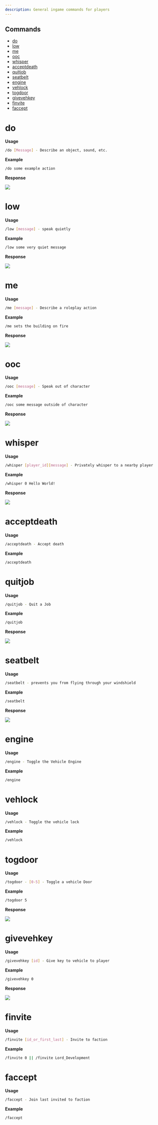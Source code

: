 ```yaml
---
description: General ingame commands for players
---
```

## Commands
- [do](#do)
- [low](#low)
- [me](#me)
- [ooc](#ooc)
- [whisper](#whisper)
- [acceptdeath](#acceptdeath)
- [quitjob](#quitjob)
- [seatbelt](#seatbelt)
- [engine](#engine)
- [vehlock](#vehlock)
- [togdoor](#togdoor)
- [givevehkey](#givevehkey)
- [finvite](#finvite)
- [faccept](#faccept)

# do

**Usage**

```bash
/do [Message] - Describe an object, sound, etc.
```

**Example**

```bash
/do some example action
```
**Response** 

![](https://i.imgur.com/uGWLy7q.png)

# low

**Usage**

```bash
/low [message] - speak quietly
```

**Example**

```bash
/low some very quiet message
```
**Response** 

![](https://i.imgur.com/A5fsQzg.png)

# me

**Usage**
```bash
/me [message] - Describe a roleplay action
```

**Example**
```bash
/me sets the building on fire
```
**Response**

![](https://i.imgur.com/VosQSgo.png)

# ooc

**Usage**
```bash
/ooc [message] - Speak out of character
```

**Example**
```bash
/ooc some message outside of character
```

**Response**

![](https://i.imgur.com/Z0kD7Jw.png)

# whisper

**Usage**
```bash
/whisper [player_id][message] - Privately whisper to a nearby player
```

**Example**
```bash
/whisper 0 Hello World!
```

**Response**

![](https://i.imgur.com/cmp2xjw.png)

# acceptdeath

**Usage**
```bash
/acceptdeath - Accept death
```

**Example**
```bash
/acceptdeath
```

# quitjob

**Usage**
```bash
/quitjob - Quit a Job
```

**Example**
```bash
/quitjob
```

**Response**

![](https://i.imgur.com/7gfXhzY.png)

# seatbelt

**Usage**
```bash
/seatbelt - prevents you from flying through your windshield
```

**Example**
```bash
/seatbelt
```

**Response**

![](https://i.imgur.com/E8U8l7t.png)

# engine

**Usage**
```bash
/engine - Toggle the Vehicle Engine
```

**Example**
```bash
/engine
```
# vehlock

**Usage**
```bash
/vehlock - Toggle the vehicle lock
```

**Example**
```bash
/vehlock
```

# togdoor

**Usage**
```bash
/togdoor - [0-5] - Toggle a vehicle Door
```

**Example**
```bash
/togdoor 5
```

**Response**

![](https://i.imgur.com/633b1KD.png)

# givevehkey

**Usage**
```bash
/givevehkey [id] - Give key to vehicle to player
```

**Example**
```bash
/givevehkey 0
```

**Response**

![](https://i.imgur.com/vDXR9Y7.png)

# finvite

**Usage**
```bash
/finvite [id_or_first_last] - Invite to faction
```

**Example**
```bash
/finvite 0 || /finvite Lord_Development
```

# faccept

**Usage**
```bash
/faccept - Join last invited to faction
```

**Example**
```bash
/faccept
```